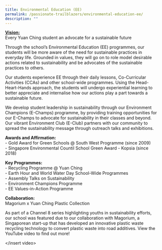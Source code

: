 ```yaml
---
title: Environmental Education (EE)
permalink: /passionate-trailblazers/environmental-education-ee/
description: ""
---
```

<u><strong> Vision: </strong></u><br>
Every Yuan Ching student an advocate for a sustainable future

Through the school’s Environmental Education (EE) programmes, our students will be more aware of the need for sustainable practices in everyday life. Grounded in values, they will go on to role model desirable actions related to sustainability and be advocates of the sustainable practices to others.

Our students experience EE through their daily lessons, Co-Curricular Activities (CCAs) and other school-wide programmes. Using the Head-Heart-Hands approach, the students will undergo experiential learning to better appreciate and internalise how our actions play a part towards a sustainable future.

We develop student leadership in sustainability through our Environment Champions (E-Champs) programme, by providing training opportunities for our E-Champs to advocate for sustainability in their classes and beyond. Our vibrant Environment Club (E-Club) partners with our community to spread the sustainability message through outreach talks and exhibitions.

**Awards and Affirmation:** <br>
\- Gold Award for Green Schools @ South West Programme (since 2009) <br>
\- Singapore Environmental Countil School Green Award - Kopsia (since 2018)

**Key Programmes:** <br>
\- Recycling Programme @ Yuan Ching<br>
\- Earth Hour and World Water Day School-Wide Programmes<br>
\- Assembly Talks on Sustainability<br>
\- Environment Champions Programme<br>
\- EE Values-in-Action Programme

**Collaboration:** <br>
Magorium x Yuan Ching Plastic Collection

As part of a Channel 8 series highlighting youths in sustainability efforts, our school was featured due to our collaboration with Magorium, a Singaporean start-up that has developed an innovative plastic waste recycling technology to convert plastic waste into road additives. View the YouTube video to find out more!

</insert video>

